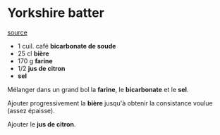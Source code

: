 # Yorkshire batter

[source](http://www.food.com/recipe/real-english-fish-and-chips-with-yorkshire-beer-batter-183399)

* 1 cuil. café **bicarbonate de soude**
* 25 cl **bière**
* 170 g **farine**
* 1/2 **jus de citron**
* **sel**

Mélanger dans un grand bol la **farine**, le **bicarbonate** et le **sel**.

Ajouter progressivement la **bière** jusqu'à obtenir la consistance voulue (assez épaisse).

Ajouter le **jus de citron**.

